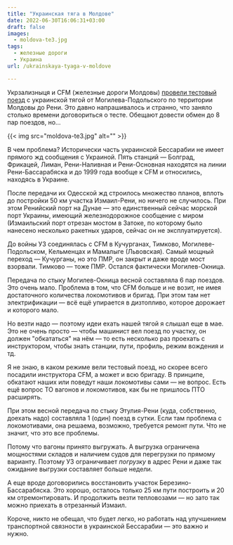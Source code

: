 ```yaml
---
title: "Украинская тяга в Молдове"
date: 2022-06-30T16:06:31+03:00
draft: false
images:
  - moldova-te3.jpg
tags:
  - железные дороги
  - Украина
url: /ukrainskaya-tyaga-v-moldove

---
```

Укрзализныця и CFM (железные дороги Молдовы) [провели тестовый поезд](https://cfts.org.ua/news/2022/06/27/ukranski_lokomotivi_zmozhut_vezti_pozdi_cherez_teritoriyu_moldovi_70785) с украинской тягой от Могилева-Подольского по территории Молдовы до Рени. Это давно напрашивалось и странно, что заняло столько времени договориться о тесте. Обещают довести обмен до 8 пар поездов, но…

{{< img src="moldova-te3.jpg" alt="" >}}

В чем проблема? Исторически часть украинской Бессарабии не имеет прямого жд сообщения с Украиной. Пять станций — Болград, Фрикацей, Лиман, Рени-Наливная и Рени-Основная находятся на линии Рени-Бассарабяска и до 1999 года вообще к CFM и относились, находясь в Украине.

После передачи их Одесской жд строилось множество планов, вплоть до постройки 50 км участка Измаил-Рени, но ничего не случилось. При этом Ренийский порт на Дунае — это единственный сейчас морской порт Украины, имеющий железнодорожное сообщение с миром (Измаильский порт отрезан мостом в Затоке, по которому было нанесено несколько ракетных ударов, сейчас он не эксплуатируется).

До войны УЗ соединялась с CFM в Кучурганах, Тимково, Могилеве-Подольском, Кельменцах и Мамалыге (Львовская). Самый мощный переход — Кучурганы, но это ПМР, он закрыт и даже вроде мост взорвали. Тимково — тоже ПМР. Остался фактически Могилев-Окница.

Передача по стыку Могилев-Окница весной составляла 6 пар поездов. Это очень мало. Проблема в том, что CFM больше и не возит, не имея достаточного количества локомотивов и бригад. При этом там нет электрификации — всё ещё упирается в дизтопливо, которое дорожает и которого мало.

Но везти надо — поэтому идеи ехать нашей тягой я слышал еще в мае. Это не очень просто — чтобы машинист вел поезд по участку, он должен "обкататься" на нём — то есть несколько раз проехать с инструктором, чтобы знать станции, пути, профиль, режим вождения и тд.

Я не знаю, в каком режиме вели тестовый поезд, но скорее всего посадили инструктора CFM, а может и всю бригаду. В принципе, обкатают наших или поведут наши локомотивы сами — не вопрос. Есть ещё вопрос ТО вагонов и локомотивов, как бы не пришлось ПТО расширять.

При этом весной передача по стыку Этулия-Рени (куда, собственно, доехать надо) составляла 1 (один) поезд в сутки. Если там проблема с локомотивами, она решаема, возможно, требуется ремонт пути.
Что не значит, что это все проблемы.

Потому что вагоны принято выгружать. А выгрузка ограничена мощностями складов и наличием судов для перегрузки по прямому варианту. Поэтому УЗ ограничивает _погрузку_ в адрес Рени и даже так ожидание выгрузки составляет больше недели.

А еще вроде договорились восстановить участок Березино-Бассарабяска. Это хорошо, осталось только 25 км пути построить и 20 км отремонтировать. И продолжить везти тепловозами — но зато так можно приехать в отрезанный Измаил.

Короче, никто не обещал, что будет легко, но работать над улучшением транспортной связности в украинской Бессарабии — это важно и нужно.